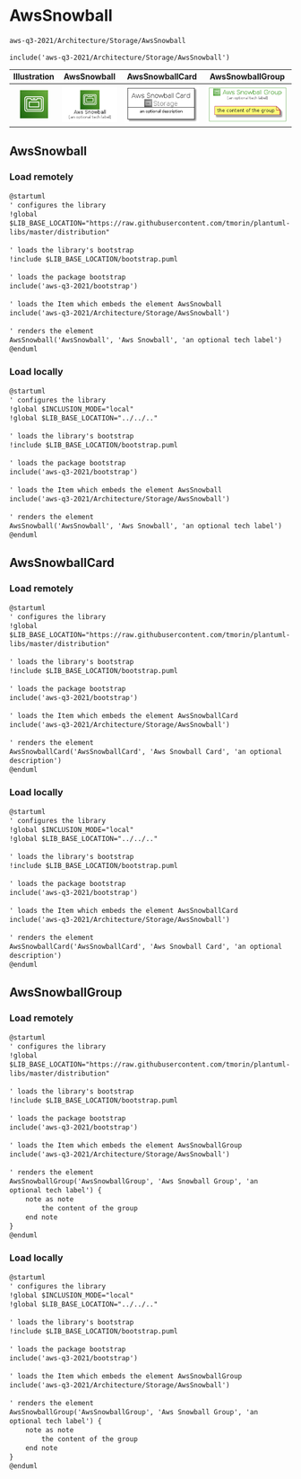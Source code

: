 # AwsSnowball


```text
aws-q3-2021/Architecture/Storage/AwsSnowball
```

```text
include('aws-q3-2021/Architecture/Storage/AwsSnowball')
```



| Illustration | AwsSnowball | AwsSnowballCard | AwsSnowballGroup |
| :---: | :---: | :---: | :---: |
| ![illustration for Illustration](../../../aws-q3-2021/Architecture/Storage/AwsSnowball.png) | ![illustration for AwsSnowball](../../../aws-q3-2021/Architecture/Storage/AwsSnowball.Local.png) | ![illustration for AwsSnowballCard](../../../aws-q3-2021/Architecture/Storage/AwsSnowballCard.Local.png) | ![illustration for AwsSnowballGroup](../../../aws-q3-2021/Architecture/Storage/AwsSnowballGroup.Local.png) |




## AwsSnowball

### Load remotely
```plantuml
@startuml
' configures the library
!global $LIB_BASE_LOCATION="https://raw.githubusercontent.com/tmorin/plantuml-libs/master/distribution"

' loads the library's bootstrap
!include $LIB_BASE_LOCATION/bootstrap.puml

' loads the package bootstrap
include('aws-q3-2021/bootstrap')

' loads the Item which embeds the element AwsSnowball
include('aws-q3-2021/Architecture/Storage/AwsSnowball')

' renders the element
AwsSnowball('AwsSnowball', 'Aws Snowball', 'an optional tech label')
@enduml
```

### Load locally
```plantuml
@startuml
' configures the library
!global $INCLUSION_MODE="local"
!global $LIB_BASE_LOCATION="../../.."

' loads the library's bootstrap
!include $LIB_BASE_LOCATION/bootstrap.puml

' loads the package bootstrap
include('aws-q3-2021/bootstrap')

' loads the Item which embeds the element AwsSnowball
include('aws-q3-2021/Architecture/Storage/AwsSnowball')

' renders the element
AwsSnowball('AwsSnowball', 'Aws Snowball', 'an optional tech label')
@enduml
```

## AwsSnowballCard

### Load remotely
```plantuml
@startuml
' configures the library
!global $LIB_BASE_LOCATION="https://raw.githubusercontent.com/tmorin/plantuml-libs/master/distribution"

' loads the library's bootstrap
!include $LIB_BASE_LOCATION/bootstrap.puml

' loads the package bootstrap
include('aws-q3-2021/bootstrap')

' loads the Item which embeds the element AwsSnowballCard
include('aws-q3-2021/Architecture/Storage/AwsSnowball')

' renders the element
AwsSnowballCard('AwsSnowballCard', 'Aws Snowball Card', 'an optional description')
@enduml
```

### Load locally
```plantuml
@startuml
' configures the library
!global $INCLUSION_MODE="local"
!global $LIB_BASE_LOCATION="../../.."

' loads the library's bootstrap
!include $LIB_BASE_LOCATION/bootstrap.puml

' loads the package bootstrap
include('aws-q3-2021/bootstrap')

' loads the Item which embeds the element AwsSnowballCard
include('aws-q3-2021/Architecture/Storage/AwsSnowball')

' renders the element
AwsSnowballCard('AwsSnowballCard', 'Aws Snowball Card', 'an optional description')
@enduml
```

## AwsSnowballGroup

### Load remotely
```plantuml
@startuml
' configures the library
!global $LIB_BASE_LOCATION="https://raw.githubusercontent.com/tmorin/plantuml-libs/master/distribution"

' loads the library's bootstrap
!include $LIB_BASE_LOCATION/bootstrap.puml

' loads the package bootstrap
include('aws-q3-2021/bootstrap')

' loads the Item which embeds the element AwsSnowballGroup
include('aws-q3-2021/Architecture/Storage/AwsSnowball')

' renders the element
AwsSnowballGroup('AwsSnowballGroup', 'Aws Snowball Group', 'an optional tech label') {
    note as note
        the content of the group
    end note
}
@enduml
```

### Load locally
```plantuml
@startuml
' configures the library
!global $INCLUSION_MODE="local"
!global $LIB_BASE_LOCATION="../../.."

' loads the library's bootstrap
!include $LIB_BASE_LOCATION/bootstrap.puml

' loads the package bootstrap
include('aws-q3-2021/bootstrap')

' loads the Item which embeds the element AwsSnowballGroup
include('aws-q3-2021/Architecture/Storage/AwsSnowball')

' renders the element
AwsSnowballGroup('AwsSnowballGroup', 'Aws Snowball Group', 'an optional tech label') {
    note as note
        the content of the group
    end note
}
@enduml
```

